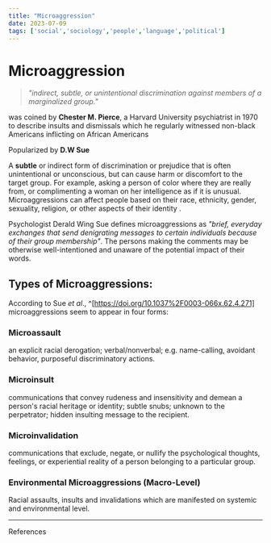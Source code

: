 ```yaml
---
title: "Microaggression"
date: 2023-07-09
tags: ['social','sociology','people','language','political']
---
```

# Microaggression


> *"indirect, subtle, or unintentional discrimination against members of a marginalized group."*

was coined by **Chester M. Pierce**, a Harvard University psychiatrist
in 1970 
to describe insults and dismissals which he regularly witnessed non-black Americans inflicting on African Americans

Popularized by **D.W Sue**

A **subtle** or indirect form of discrimination or prejudice that is often unintentional or unconscious, but can cause harm or discomfort to the target group. For example, asking a person of color where they are really from, or complimenting a woman on her intelligence as if it is unusual. Microaggressions can affect people based on their race, ethnicity, gender, sexuality, religion, or other aspects of their identity .

Psychologist Derald Wing Sue defines microaggressions as *"brief, everyday exchanges that send denigrating messages to certain individuals because of their group membership"*. The persons making the comments may be otherwise well-intentioned and unaware of the potential impact of their words.


## Types of Microaggressions:

According to Sue _et al_., ^[https://doi.org/10.1037%2F0003-066x.62.4.271] microaggressions seem to appear in four forms:

### Microassault
an explicit racial derogation; verbal/nonverbal; e.g. name-calling, avoidant behavior, purposeful discriminatory actions.

### Microinsult
communications that convey rudeness and insensitivity and demean a person's racial heritage or identity; subtle snubs; unknown to the perpetrator; hidden insulting message to the recipient.

### Microinvalidation
communications that exclude, negate, or nullify the psychological thoughts, feelings, or experiential reality of a person belonging to a particular group.

### Environmental Microaggressions (Macro-Level)
Racial assaults, insults and invalidations which are manifested on systemic and environmental level.


--- 
References
